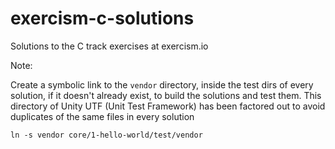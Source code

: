 # exercism-c-solutions
Solutions to the C track exercises at exercism.io

Note:

Create a symbolic link to the `vendor` directory, inside the test dirs of every solution, if it doesn't already exist,
to build the solutions and test them.
This directory of Unity UTF (Unit Test Framework) has been factored out to avoid duplicates of the same files in every solution

`ln -s vendor core/1-hello-world/test/vendor`

